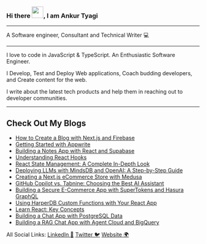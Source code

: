 ### Hi there <img src="https://raw.githubusercontent.com/MartinHeinz/MartinHeinz/master/wave.gif" width="30px">, I am Ankur Tyagi

---

A Software engineer, Consultant and Technical Writer 💻 

---

I love to code in JavaScript & TypeScript. An Enthusiastic Software Engineer.

I Develop, Test and Deploy Web applications, Coach budding developers, and Create content for the web.

I write about the latest tech products and help them in reaching out to developer communities.

---

## Check Out My Blogs

- [How to Create a Blog with Next.js and Firebase](https://theankurtyagi.com/how-to-create-blog-with-nextjs-and-firebase/)
- [Getting Started with Appwrite](https://theankurtyagi.com/appwrite/)
- [Building a Notes App with React and Supabase](https://theankurtyagi.com/notes-app-react-supabase/)
- [Understanding React Hooks](https://theankurtyagi.com/react-hooks/)
- [React State Management: A Complete In-Depth Look](https://theankurtyagi.com/react-state-management-a-complete-in-depth-look-at-hooks-context-api-and-redux/)
- [Deploying LLMs with MindsDB and OpenAI: A Step-by-Step Guide](https://theankurtyagi.com/a-step-by-step-guide-for-deploying-llms-with-mindsdb-and-openai/)
- [Creating a Next.js eCommerce Store with Medusa](https://theankurtyagi.com/use-medusa-to-create-a-next-js-ecommerce-store/)
- [GitHub Copilot vs. Tabnine: Choosing the Best AI Assistant](https://theankurtyagi.com/github-copilot-vs-tabnine-choose-the-best-ai-assistant-for-you/)
- [Building a Secure E-Commerce App with SuperTokens and Hasura GraphQL](https://theankurtyagi.com/build-a-secure-e-commerce-app-with-supertokens-and-hasura-graphql/)
- [Using HarperDB Custom Functions with Your React App](https://theankurtyagi.com/how-to-use-harperdb-custom-functions-with-your-react-app/)
- [Learn React: Key Concepts](https://www.freecodecamp.org/news/learn-react-key-concepts/)
- [Building a Chat App with PostgreSQL Data](https://dev.to/agentcloud/how-to-build-a-chat-app-with-your-postgres-data-using-agent-cloud-33hk)
- [Building a RAG Chat App with Agent Cloud and BigQuery](https://dev.to/agentcloud/how-to-build-a-rag-chat-app-with-agent-cloud-and-bigquery-15b)



All Social Links: [LinkedIn 💼](https://linkedin.com/in/tyaga001) [Twitter 🐦](https://twitter.com/TheAnkurTyagi) [Website 🌍](https://theankurtyagi.com/)
